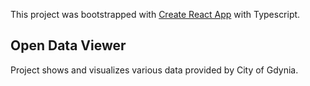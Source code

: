 This project was bootstrapped with [Create React App](https://github.com/facebook/create-react-app) with Typescript.

## Open Data Viewer

Project shows and visualizes various data provided by City of Gdynia.

